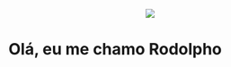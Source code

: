 <p align="center">
  <img src="https://capsule-render.vercel.app/api?type=rounded&height=300&color=gradient&text=Bem-vindo%20ao%20meu%20universo%20de-nl-%20código%20e%20inovação&section=header&textBg=false&animation=fadeIn&descAlignY=50&fontSize=50" />
</p>

<h1>Olá, eu me chamo Rodolpho<gif src="https://raw.githubusercontent.com/iampavangandhi/iampavangandhi/master/gifs/Hi.gif"></gif></h1>
<!---
RodolphoHora/RodolphoHora is a ✨ special ✨ repository because its `README.md` (this file) appears on your GitHub profile.
You can click the Preview link to take a look at your changes.
--->
